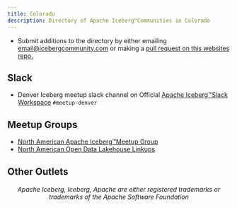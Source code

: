 ```yaml
---
title: Colorado
description: Directory of Apache Iceberg™Communities in Colorado
---
```


- Submit additions to the directory by either emailing email@icebergcommunity.com or making a [pull request on this websites repo.](https://github.com/AlexMercedCoder/iceberg-community)

## Slack

- Denver Iceberg meetup slack channel on Official [Apache Iceberg™Slack Workspace](https://iceberg.apache.org/community/) `#meetup-denver`

## Meetup Groups

- [North American Apache Iceberg™Meetup Group](https://www.meetup.com/na-apache-iceberg-meetups/)
- [North American Open Data Lakehouse Linkups](https://www.meetup.com/north-american-open-data-lakehouse-linkups/)

## Other Outlets



<h6><center>Apache Iceberg, Iceberg, Apache are either registered trademarks or trademarks of the Apache Software Foundation</center></h6>